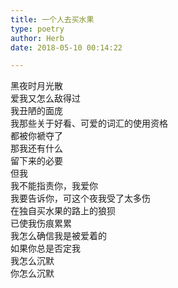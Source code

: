 ```yaml
---  
title: 一个人去买水果  
type: poetry  
author: Herb  
date: 2018-05-10 00:14:22  

---  
```

黑夜时月光散  
爱我又怎么敌得过  
我丑陋的面庞    
我那些关于好看、可爱的词汇的使用资格  
都被你褫夺了  
那我还有什么  
留下来的必要    
但我  
我不能指责你，我爱你  
我要告诉你，可这个夜我受了太多伤  
在独自买水果的路上的狼狈  
已使我伤痕累累    
我怎么确信我是被爱着的  
如果你总是否定我  
我怎么沉默  
你怎么沉默